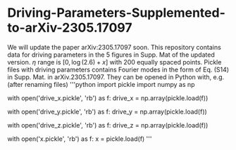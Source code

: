 # Driving-Parameters-Supplemented-to-arXiv-2305.17097
We will update the paper arXiv:2305.17097 soon. This repository contains data for driving parameters in the 5 figures in Supp. Mat of the updated version.
$\eta$ range is $[0, \log(2.6)+x]$ with 200 equally spaced points.
Pickle files with driving parameters contains Fourier modes in the form of Eq. (S14) in Supp. Mat. in arXiv.2305.17097.
They can be opened in Python with, e.g. (after renaming files)
'''python
import pickle
import numpy as np

with open('drive_x.pickle', 'rb') as f:
    drive_x = np.array(pickle.load(f))

with open('drive_y.pickle', 'rb') as f:
    drive_y = np.array(pickle.load(f))

with open('drive_z.pickle', 'rb') as f:
    drive_z = np.array(pickle.load(f))

with open('x.pickle', 'rb') as f:
    x = pickle.load(f)
  '''
